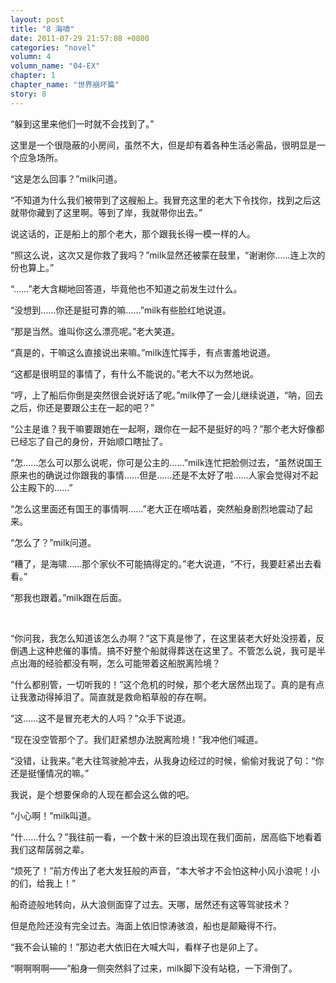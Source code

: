 ```yaml
---
layout: post
title: "8 海啸"
date: 2011-07-29 21:57:08 +0800
categories: "novel"
volumn: 4
volumn_name: "04-EX"
chapter: 1
chapter_name: "世界崩坏篇"
story: 8
---
```

“躲到这里来他们一时就不会找到了。”

这里是一个很隐蔽的小房间，虽然不大，但是却有着各种生活必需品，很明显是一个应急场所。

“这是怎么回事？”milk问道。

“不知道为什么我们被带到了这艘船上。我冒充这里的老大下令找你，找到之后这就带你藏到了这里啊。等到了岸，我就带你出去。”

说这话的，正是船上的那个老大，那个跟我长得一模一样的人。

“照这么说，这次又是你救了我吗？”milk显然还被蒙在鼓里，“谢谢你……连上次的份也算上。”

“……”老大含糊地回答道，毕竟他也不知道之前发生过什么。

“没想到……你还是挺可靠的嘛……”milk有些脸红地说道。

“那是当然。谁叫你这么漂亮呢。”老大笑道。

“真是的，干嘛这么直接说出来嘛。”milk连忙挥手，有点害羞地说道。

“这都是很明显的事情了，有什么不能说的。”老大不以为然地说。

“哼，上了船后你倒是突然很会说好话了呢。”milk停了一会儿继续说道，“呐，回去之后，你还是要跟公主在一起的吧？”

“公主是谁？我干嘛要跟她在一起啊，跟你在一起不是挺好的吗？”那个老大好像都已经忘了自己的身份，开始顺口瞎扯了。

“怎……怎么可以那么说呢，你可是公主的……”milk连忙把脸侧过去，“虽然说国王原来也的确说过你跟我的事情……但是……还是不太好了啦……人家会觉得对不起公主殿下的……”

“怎么这里面还有国王的事情啊……”老大正在嘀咕着，突然船身剧烈地震动了起来。

“怎么了？”milk问道。

“糟了，是海啸……那个家伙不可能搞得定的。”老大说道，“不行，我要赶紧出去看看。”

“那我也跟着。”milk跟在后面。

&nbsp;

“你问我，我怎么知道该怎么办啊？”这下真是惨了，在这里装老大好处没捞着，反倒遇上这种悲催的事情。搞不好整个船就得葬送在这里了。不管怎么说，我可是半点出海的经验都没有啊，怎么可能带着这船脱离险境？

“什么都别管，一切听我的！”这个危机的时候，那个老大居然出现了。真的是有点让我激动得掉泪了。简直就是救命稻草般的存在啊。

“这……这不是冒充老大的人吗？”众手下说道。

“现在没空管那个了。我们赶紧想办法脱离险境！”我冲他们喊道。

“没错，让我来。”老大往驾驶舱冲去，从我身边经过的时候，偷偷对我说了句：“你还是挺懂情况的嘛。”

我说，是个想要保命的人现在都会这么做的吧。

“小心啊！”milk叫道。

“什……什么？”我往前一看，一个数十米的巨浪出现在我们面前，居高临下地看着我们这帮孱弱之辈。

“烦死了！”前方传出了老大发狂般的声音，“本大爷才不会怕这种小风小浪呢！小的们，给我上！”

船奇迹般地转向，从大浪侧面穿了过去。天哪，居然还有这等驾驶技术？

但是危险还没有完全过去。海面上依旧惊涛骇浪，船也是颠簸得不行。

“我不会认输的！”那边老大依旧在大喊大叫，看样子也是卯上了。

“啊啊啊啊——”船身一侧突然斜了过来，milk脚下没有站稳，一下滑倒了。